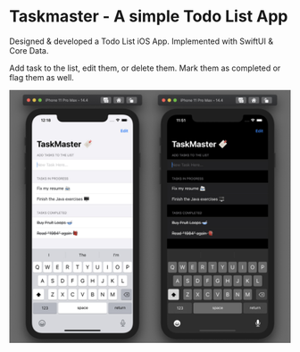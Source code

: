 # Taskmaster - A simple Todo List App

Designed & developed a Todo List iOS App. Implemented with SwiftUI & Core Data.

Add task to the list, edit them, or delete them. Mark them as completed or flag them as well.

![Screenshot](capture.jpg)
